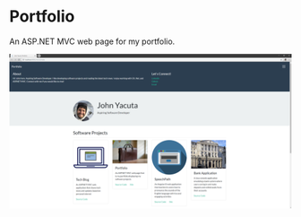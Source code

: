 # Portfolio
An ASP.NET MVC web page for my portfolio.

<img src="/Content/Images/Portfolio-Home.png" alt="Alt"/>
